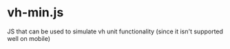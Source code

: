 vh-min.js
=========

JS that can be used to simulate vh unit functionality (since it isn't supported well on mobile)
